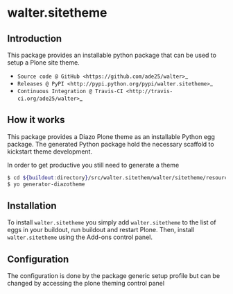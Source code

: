 # walter.sitetheme

## Introduction

This package provides an installable python package that can be used to setup
a Plone site theme.

* `Source code @ GitHub <https://github.com/ade25/walter>`_
* `Releases @ PyPI <http://pypi.python.org/pypi/walter.sitetheme>`_
* `Continuous Integration @ Travis-CI <http://travis-ci.org/ade25/walter>`_

## How it works

This package provides a Diazo Plone theme as an installable Python egg package.
The generated Python package hold the necessary scaffold to kickstart theme
development.

In order to get productive you still need to generate a theme

```bash
$ cd ${buildout:directory}/src/walter.sitethem/walter/sitetheme/resources
$ yo generator-diazotheme

```


## Installation

To install `walter.sitetheme` you simply add ``walter.sitetheme``
to the list of eggs in your buildout, run buildout and restart Plone.
Then, install `walter.sitetheme` using the Add-ons control panel.


## Configuration

The configuration is done by the package generic setup profile but can be changed by accessing the plone theming control panel
